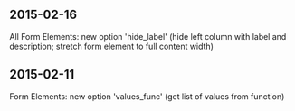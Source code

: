 2015-02-16
----------
All Form Elements: new option 'hide_label' (hide left column with label and description; stretch form element to full content width)

2015-02-11
----------
Form Elements: new option 'values_func' (get list of values from function)
